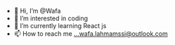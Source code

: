 - 👋 Hi, I’m @Wafa
- 👀 I’m interested in coding
- 🌱 I’m currently learning React js
- 📫 How to reach me ...wafa.lahmamssi@outlook.com

<!---
Wlahmamssi69/Wlahmamssi69 is a ✨ special ✨ repository because its `README.md` (this file) appears on your GitHub profile.
You can click the Preview link to take a look at your changes.
--->
